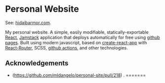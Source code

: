 
# Personal Website

See: [hidaibarmor.com](https://hidaibarmor.com).

My personal website. A simple, easily modifiable, statically-exportable [React](https://reactjs.org/), [Jamstack](https://jamstack.org/) application that deploys automatically for free using [github pages](https://pages.github.com/). Built using modern javascript, based on [create-react-app](https://github.com/facebook/create-react-app) with [React-Router](https://reactrouter.com/), SCSS, [github actions](https://github.com/features/actions), and other technologies.

## Acknowledgements
* (https://github.com/mldangelo/personal-site/pull/218) .
=======

